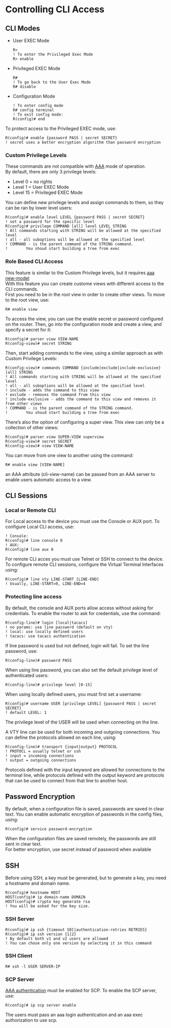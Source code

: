 # Controlling CLI Access

## CLI Modes

*   User EXEC Mode

    ```
    R>
    ! To enter the Privileged Exec Mode
    R> enable
    ```
*   Privileged EXEC Mode

    ```
    R#
    ! To go back to the User Exec Mode
    R# disable
    ```
*   Configuration Mode

    ```
    ! To enter config mode
    R# config terminal
    ! To exit config mode:
    R(config)# end
    ```

To protect access to the Privileged EXEC mode, use:

```
R(config)# enable {password PASS | secret SECRET}
! secret uses a better encryption algorithm than password encryption
```

### Custom Privilege Levels

These commands are not compatible with [AAA](aaa-101.md) mode of operation.\
By default, there are only 3 privilege levels:

* Level 0 = no rights
* Level 1 = User EXEC Mode
* Level 15 = Privileged EXEC Mode

You can define new privilege levels and assign commands to them, so they can be ran by lower level users:

```
R(config)# enable level LEVEL {password PASS | secret SECRET}
! set a password for the specific level
R(config)# privilege COMMAND [all] level LEVEL STRING
! All commands starting with STRING will be allowed at the specified level
! all - all suboptions will be allowed at the specified level
! COMMAND - is the parent command of the STRING command.
!        You shoud start building a tree from exec
```

### Role Based CLI Access

This feature is similar to the Custom Privilege levels, but it requires [aaa new-model](aaa-101.md)\
With this feature you can create custome views with different access to the CLI commands.\
First you need to be in the root view in order to create other views. To move to the root view, use:

```
R# enable view
```

To access the view, you can use the enable secret or password configured on the router. Then, go into the configuration mode and create a view, and specify a secret for it:

```
R(config)# parser view VIEW-NAME
R(config-view)# secret STRING
```

Then, start adding commands to the view, using a similar approach as with Custom Privilege Levels:

```
R(config-view)# commands COMMAND {include|exclude|include-exclusive} [all] STRING
! All commands starting with STRING will be allowed at the specified level
! all - all suboptions will be allowed at the specified level
! include - adds the command to this view
! exclude - removes the command from this view
! include-exclusive - adds the command to this view and removes it from other views
! COMMAND - is the parent command of the STRING command.
!        You shoud start building a tree from exec
```

There’s also the option of configuring a super view. This view can only be a collection of other views:

```
R(config)# parser view SUPER-VIEW superview
R(config-view)# secret SECRET
R(config-view)# view VIEW-NAME
```

You can move from one view to another using the command:

```
R# enable view [VIEW-NAME]
```

an AAA attribute (cli-view-name) can be passed from an AAA server to enable users automatic access to a view.

## CLI Sessions

### Local or Remote CLI

For Local access to the device you must use the Console or AUX port. To configure Local CLI access, use:

```
! Console:
R(config)# line console 0
! AUX:
R(config)# line aux 0
```

For remote CLI acces you must use Telnet or SSH to connect to the device. To configure remote CLI sessions, configure the Virtual Terminal Interfaces using:

```
R(config)# line vty LINE-START [LINE-END]
! Usually, LINE-START=0, LINE-END=4
```

### Protecting line access

By default, the console and AUX ports allow access without asking for credentials. To enable the router to ask for credentials, use the command:

```
R(config-line)# login [local|tacacs]
! no params: use line password (default on vty)
! local: use locally defined users
! tacacs: use tacacs authentication
```

If line password is used but not defined, login will fail. To set the line password, use:

```
R(config-line)# password PASS
```

When using line password, you can also set the default privilege level of authenticated users:

```
R(config-line)# privilege level [0-15]
```

When using locally defined users, you must first set a username:

```
R(config)# username USER [privilege LEVEL] {password PASS | secret SECRET}
! default LEVEL: 1
```

The privilege level of the USER will be used when connecting on the line.

A VTY line can be used for both incoming and outgoing connections. You can define the protocols allowed on each line, using:

```
R(config-line)# transport {input|output} PROTOCOL
! PROTOCL = usually telnet or ssh
! input = incoming connections
! output = outgoing connections
```

Protocols defined with the input keyword are allowed for connections to the terminal line, while protocols defined with the output keyword are protocols that can be used to connect from that line to another host.

## Password Encryption

By default, when a configuration file is saved, passwords are saved in clear text. You can enable automatic encryption of passwords in the config files, using:

```
R(config)# service password-encryption
```

When the configuration files are saved remotely, the passwords are still sent in clear text.\
For better encryption, use secret instead of password when available

## SSH

Before using SSH, a key must be generated, but to generate a key, you need a hostname and domain name.

```
R(config)# hostname HOST
HOST(config)# ip domain-name DOMAIN
HOST(config)# crypto key generate rsa
! You will be asked for the key size.
```

### SSH Server

```
R(config)# ip ssh {timeout SEC|authentication-retries RETRIES}
R(config)# ip ssh version {1|2}
! By default both v1 and v2 users are allowed
! You can chose only one version by selecting it in this command
```

### SSH Client

```
R# ssh -l USER SERVER-IP
```

### SCP Server

[AAA authentication](aaa-101.md#authentication) must be enabled for SCP. To enable the SCP server, use:

```
R(config)# ip scp server enable
```

The users must pass an aaa login authentication and an aaa exec authorization to use scp.
